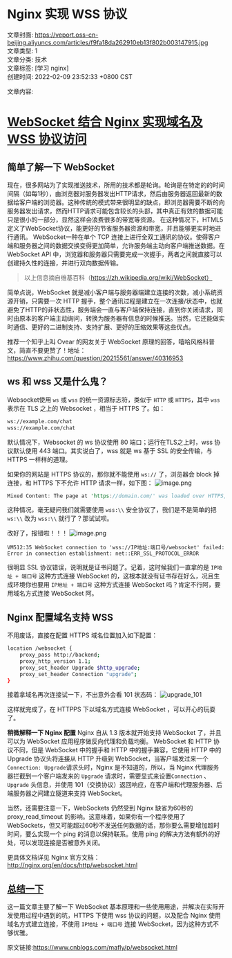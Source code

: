 
# Nginx 实现 WSS 协议  
文章封面:  https://veport.oss-cn-beijing.aliyuncs.com/articles/f9fa18da262910eb13f802b003147915.jpg   
文章类型: 1   
文章分类: 技术   
文章标签: [学习 nginx]   
创建时间: 2022-02-09 23:52:33 +0800 CST   

文章内容:
# [WebSocket 结合 Nginx 实现域名及 WSS 协议访问](https://www.cnblogs.com/mafly/p/websocket.html)

## 简单了解一下 WebSocket

现在，很多网站为了实现推送技术，所用的技术都是轮询。轮询是在特定的的时间间隔（如每1秒），由浏览器对服务器发出HTTP请求，然后由服务器返回最新的数据给客户端的浏览器。这种传统的模式带来很明显的缺点，即浏览器需要不断的向服务器发出请求，然而HTTP请求可能包含较长的头部，其中真正有效的数据可能只是很小的一部分，显然这样会浪费很多的带宽等资源。
在这种情况下，HTML5定义了WebSocket协议，能更好的节省服务器资源和带宽，并且能够更实时地进行通讯。
WebSocket一种在单个 TCP 连接上进行全双工通讯的协议。使得客户端和服务器之间的数据交换变得更加简单，允许服务端主动向客户端推送数据。在 WebSocket API 中，浏览器和服务器只需要完成一次握手，两者之间就直接可以创建持久性的连接，并进行双向数据传输。

> 以上信息摘自维基百科（https://zh.wikipedia.org/wiki/WebSocket）

简单点说，WebSocket 就是减小客户端与服务器端建立连接的次数，减小系统资源开销，只需要一次 HTTP 握手，整个通讯过程是建立在一次连接/状态中，也就避免了HTTP的非状态性，服务端会一直与客户端保持连接，直到你关闭请求，同时由原本的客户端主动询问，转换为服务器有信息的时候推送。当然，它还能做实时通信、更好的二进制支持、支持扩展、更好的压缩效果等这些优点。

推荐一个知乎上叫 Ovear 的网友关于 WebSocket 原理的回答，嘻哈风格科普文，简直不要更赞了！地址：https://www.zhihu.com/question/20215561/answer/40316953

## ws 和 wss 又是什么鬼？

Websocket使用 `ws` 或 `wss` 的统一资源标志符，类似于 `HTTP` 或 `HTTPS`，其中 `wss` 表示在 TLS 之上的 Websocket ，相当于 HTTPS 了。如：

```bash
ws://example.com/chat
wss://example.com/chat
```

默认情况下，Websocket 的 ws 协议使用 80 端口；运行在TLS之上时，wss 协议默认使用 443 端口。其实说白了，wss 就是 ws 基于 SSL 的安全传输，与 HTTPS 一样样的道理。

如果你的网站是 HTTPS 协议的，那你就不能使用 `ws://` 了，浏览器会 block 掉连接，和 HTTPS 下不允许 HTTP 请求一样，如下图：
![image.png]( https://veport.oss-cn-beijing.aliyuncs.com/articles/374bca19e5fc1b45850781e4131d3d9c.png)
```rust
Mixed Content: The page at 'https://domain.com/' was loaded over HTTPS, but attempted to connect to the insecure WebSocket endpoint 'ws://x.x.x.x:xxxx/'. This request has been blocked; this endpoint must be available over WSS.
```

这种情况，毫无疑问我们就需要使用 `wss:\\` 安全协议了，我们是不是简单的把 `ws:\\` 改为 `wss:\\` 就行了？那试试呗。

改好了，报错啦！！！
![image.png]( https://veport.oss-cn-beijing.aliyuncs.com/articles/449049fb73844e5210bd5f20cfec9582.png)

```vbnet
VM512:35 WebSocket connection to 'wss://IP地址:端口号/websocket' failed: Error in connection establishment: net::ERR_SSL_PROTOCOL_ERROR
```

很明显 SSL 协议错误，说明就是证书问题了。记着，这时候我们一直拿的是 `IP地址 + 端口号` 这种方式连接 WebSocket 的，这根本就没有证书存在好么，况且生成环境你也要用 `IP地址 + 端口号` 这种方式连接 WebSocket 吗？肯定不行阿，要用域名方式连接 WebSocket 阿。

## Nginx 配置域名支持 WSS

不用废话，直接在配置 HTTPS 域名位置加入如下配置：

```bash
location /websocket {
    proxy_pass http://backend;
    proxy_http_version 1.1;
    proxy_set_header Upgrade $http_upgrade;
    proxy_set_header Connection "upgrade";
}
```

接着拿域名再次连接试一下，不出意外会看 101 状态码：
![upgrade_101](https://images2015.cnblogs.com/blog/539095/201706/539095-20170622132017570-2009453161.png)

这样就完成了，在 HTTPPS 下以域名方式连接 WebSocket ，可以开心的玩耍了。

**稍微解释一下 Nginx 配置**
Nginx 自从 1.3 版本就开始支持 WebSocket 了，并且可以为 WebSocket 应用程序做反向代理和负载均衡。
WebSocket 和 HTTP 协议不同，但是 WebSocket 中的握手和 HTTP 中的握手兼容，它使用 HTTP 中的 Upgrade 协议头将连接从 HTTP 升级到 WebSocket，当客户端发过来一个 `Connection: Upgrade`请求头时，Nginx 是不知道的，所以，当 Nginx 代理服务器拦截到一个客户端发来的 `Upgrade` 请求时，需要显式来设置`Connection` 、`Upgrade` 头信息，并使用 101（交换协议）返回响应，在客户端和代理服务器、后端服务器之间建立隧道来支持 WebSocket。

当然，还需要注意一下，WebSockets 仍然受到 Nginx 缺省为60秒的 proxy_read_timeout 的影响。这意味着，如果你有一个程序使用了 WebSockets，但又可能超过60秒不发送任何数据的话，那你要么需要增加超时时间，要么实现一个 ping 的消息以保持联系。使用 ping 的解决方法有额外的好处，可以发现连接是否被意外关闭。

更具体文档详见 Nginx 官方文档：http://nginx.org/en/docs/http/websocket.html

## [总结一下](http://blog.mayongfa.cn/291.html)

这一篇文章主要了解一下 WebSocket 基本原理和一些使用用途，并解决在实际开发使用过程中遇到的坑，HTTPS 下使用 wss 协议的问题，以及配合 Nginx 使用域名方式建立连接，不使用 `IP地址 + 端口号` 连接 WebSocket，因为这种方式不够优雅。

原文链接:https://www.cnblogs.com/mafly/p/websocket.html
